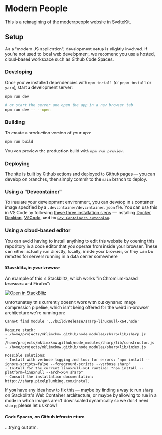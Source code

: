 # Modern People

This is a reimagining of the modernpeople website in SvelteKit. 

## Setup

As a "modern JS application", development setup is slightly involved. If you're not used to local web development, we recomend you use a hosted, cloud-based workspace such as Github Code Spaces.

### Developing

Once you've installed dependencies with `npm install` (or `pnpm install` or `yarn`), start a development server:

```bash
npm run dev

# or start the server and open the app in a new browser tab
npm run dev -- --open
```

### Building

To create a production version of your app:

```bash
npm run build
```

You can preview the production build with `npm run preview`.


### Deploying

The site is built by Github actions and deployed to Github pages — you can develop on branches, then simply commit to the `main` branch to deploy.

### Using a "Devcontainer"

To insulate your development environment, you can develop in a container image specified by a `.devcontainer/devcontainer.json` file. You can use this in VS Code by following [these three installation steps](https://code.visualstudio.com/docs/devcontainers/containers#_installation) — installing [Docker Desktop](https://www.docker.com/products/docker-desktop),  [VSCode](https://code.visualstudio.com/), and its [`Dev Containers extension`](https://marketplace.visualstudio.com/items?itemName=ms-vscode-remote.remote-containers).

### Using a cloud-based editor

You can avoid having to install anything to edit this website by opening this repository in a code editor that you operate from inside your browser. These can either actually run directly, locally, inside your browser, or they can be remotes for servers running in a data center somewhere.

#### Stackblitz, in your browser
 An example of this is Stackblitz, which works "in Chromium-based browsers and Firefox":

[![Open in StackBlitz](https://developer.stackblitz.com/img/open_in_stackblitz.svg)](https://stackblitz.com/github/ModernPeople/website-2023?startScript=dev)

Unfortunately this currently doesn't work with out dynamic image compression pipeline, which isn't being offered for the weird in-browser architecture we're running on:

```
Cannot find module '../build/Release/sharp-linuxnull-x64.node'

Require stack:
- /home/projects/mklimxkmw.github/node_modules/sharp/lib/sharp.js
- /home/projects/mklimxkmw.github/node_modules/sharp/lib/constructor.js
- /home/projects/mklimxkmw.github/node_modules/sharp/lib/index.js

Possible solutions:
- Install with verbose logging and look for errors: "npm install --ignore-scripts=false --foreground-scripts --verbose sharp"
- Install for the current linuxnull-x64 runtime: "npm install --platform=linuxnull --arch=x64 sharp"
- Consult the installation documentation: https://sharp.pixelplumbing.com/install
```

If you have any idea how to fix this — maybe by finding a way to run `sharp` on Stackblitz's Web Container architecture, or maybe by allowing to run in a mode in which images aren't downscaled dynamically so we don;t need `sharp`; please let us know!


#### Code Spaces, on Github infrastructure

…trying out atm.
